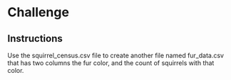 # Challenge

## Instructions
Use the squirrel_census.csv file to create another file named fur_data.csv that has two columns the fur color, and the count of squirrels with that color.
